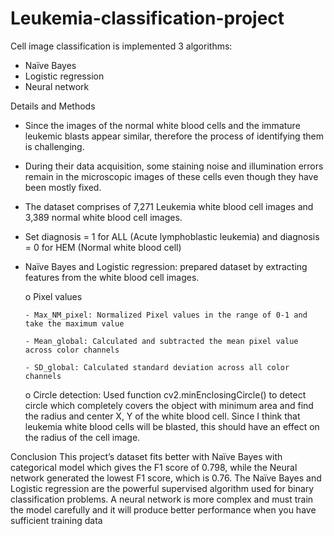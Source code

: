 # Leukemia-classification-project
Cell image classification is implemented 3 algorithms: 

- Naïve Bayes
- Logistic regression
- Neural network

Details and Methods

- Since the images of the normal white blood cells and the immature leukemic blasts appear similar, therefore the process of identifying them is challenging.

- During their data acquisition, some staining noise and illumination errors remain in the microscopic images of these cells even though they have been mostly fixed.

- The dataset comprises of 7,271 Leukemia white blood cell images and 3,389 normal white blood cell images.

- Set diagnosis = 1 for ALL (Acute lymphoblastic leukemia) and diagnosis = 0 for HEM (Normal white blood cell)

- Naïve Bayes and Logistic regression: prepared dataset by extracting features from the white blood cell images.

  o Pixel values
  
      - Max_NM_pixel: Normalized Pixel values in the range of 0-1 and take the maximum value
      
      - Mean_global: Calculated and subtracted the mean pixel value across color channels
      
      - SD_global: Calculated standard deviation across all color channels
      
  o Circle detection: Used function cv2.minEnclosingCircle() to detect circle which completely covers the object with minimum area and find the radius and center X, Y   of the white blood cell. Since I think that leukemia white blood cells will be blasted, this should have an effect on the radius of the cell image.
  
Conclusion
  This project’s dataset fits better with Naïve Bayes with categorical model which gives the F1 score of 0.798, while the Neural network generated the lowest F1 score, which is 0.76. The Naïve Bayes and Logistic regression are the powerful supervised algorithm used for binary classification problems. A neural network is more complex and must train the model carefully and it will produce better performance when you have sufficient training data
